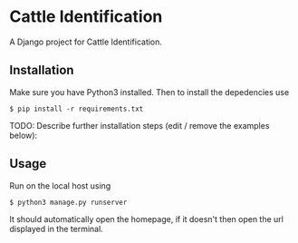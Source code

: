 Cattle Identification
==============

A Django project for Cattle Identification.

Installation
------------

Make sure you have Python3 installed. Then to install the depedencies use 

    $ pip install -r requirements.txt

TODO: Describe further installation steps (edit / remove the examples below):


Usage
-----

Run on the local host using

    $ python3 manage.py runserver

It should automatically open the homepage, if it doesn't then open the url displayed in the terminal.

